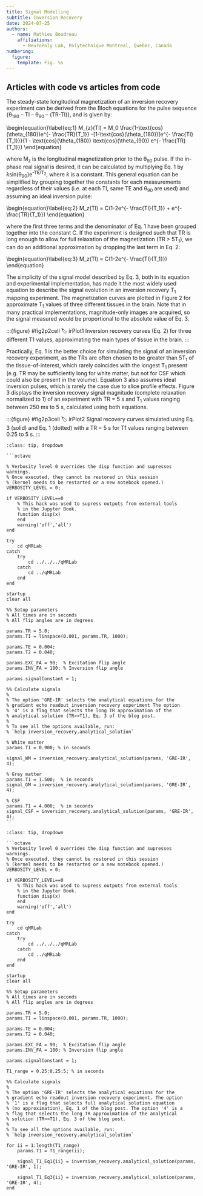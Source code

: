 ```yaml
---
title: Signal Modelling
subtitle: Inversion Recovery
date: 2024-07-25
authors:
  - name: Mathieu Boudreau
    affiliations:
      - NeuroPoly Lab, Polytechnique Montreal, Quebec, Canada
numbering:
  figure:
    template: Fig. %s
---
```


## Articles with code vs articles from code
The steady-state longitudinal magnetization of an inversion recovery experiment can be derived from the Bloch equations for the pulse sequence {θ<sub>180</sub> – TI – θ<sub>90</sub> – (TR-TI)}, and is given by:

\begin{equation}\label{eq:1}
M_{z}(TI) = M_0 \frac{1-\text{cos}(\theta_{180})e^{- \frac{TR}{T_1}} -[1-\text{cos}(\theta_{180})]e^{- \frac{TI}{T_1}}}{1 - \text{cos}(\theta_{180}) \text{cos}(\theta_{90}) e^{- \frac{TR}{T_1}}}
\end{equation}

where M<sub>z</sub> is the longitudinal magnetization prior to the θ<sub>90</sub> pulse. If the in-phase real signal is desired, it can be calculated by multiplying Eq. 1 by <i>k</i>sin(θ<sub>90</sub>)e<sup>-TE/T<sub>2</sub></sup>, where <i>k</i> is a constant. This general equation can be simplified by grouping together the constants for each measurements regardless of their values (i.e. at each TI, same TE and θ<sub>90</sub> are used) and assuming an ideal inversion pulse:

\begin{equation}\label{eq:2}
M_z(TI) = C(1-2e^{- \frac{TI}{T_1}} + e^{- \frac{TR}{T_1}})
\end{equation}

where the first three terms and the denominator of Eq. 1 have been grouped together into the constant C. If the experiment is designed such that TR is long enough to allow for full relaxation of the magnetization (TR > 5T<sub>1</sub>), we can do an additional approximation by dropping the last term in Eq. 2:

\begin{equation}\label{eq:3}
M_z(TI) = C(1-2e^{- \frac{TI}{T_1}})
\end{equation}

The simplicity of the signal model described by Eq. 3, both in its equation and experimental implementation, has made it the most widely used equation to describe the signal evolution in an inversion recovery T<sub>1</sub> mapping experiment. The magnetization curves are plotted in Figure 2 for approximate T<sub>1</sub> values of three different tissues in the brain. Note that in many practical implementations, magnitude-only images are acquired, so the signal measured would be proportional to the absolute value of Eq. 3.

:::{figure} #fig2p2cell
:label: irPlot1
Inversion recovery curves (Eq. 2) for three different T1 values, approximating the main types of tissue in the brain.
:::

Practically, Eq. 1 is the better choice for simulating the signal of an inversion recovery experiment, as the TRs are often chosen to be greater than 5T<sub>1</sub> of the tissue-of-interest, which rarely coincides with the longest T<sub>1</sub> present (e.g. TR may be sufficiently long for white matter, but not for CSF which could also be present in the volume). Equation 3 also assumes ideal inversion pulses, which is rarely the case due to slice profile effects. Figure 3 displays the inversion recovery signal magnitude (complete relaxation normalized to 1) of an experiment with TR = 5 s and T<sub>1</sub> values ranging between 250 ms to 5 s, calculated using both equations.

:::{figure} #fig2p3cell
:label: irPlot2
Signal recovery curves simulated using Eq. 3 (solid) and Eq. 1 (dotted) with a TR = 5 s for T1 values ranging between 0.25 to 5 s.
:::


````{admonition} Click here to view the qMRLab (MATLAB/Octave) code that generated Figure 2.
:class: tip, dropdown

```octave

% Verbosity level 0 overrides the disp function and supresses warnings.
% Once executed, they cannot be restored in this session
% (kernel needs to be restarted or a new notebook opened.)
VERBOSITY_LEVEL = 0;

if VERBOSITY_LEVEL==0
    % This hack was used to supress outputs from external tools
    % in the Jupyter Book.
    function disp(x)
    end
    warning('off','all')
end

try
    cd qMRLab
catch
    try
        cd ../../../qMRLab
    catch
        cd ../qMRLab
    end
end

startup
clear all

%% Setup parameters
% All times are in seconds
% All flip angles are in degrees

params.TR = 5.0;
params.TI = linspace(0.001, params.TR, 1000);
            
params.TE = 0.004;
params.T2 = 0.040;
            
params.EXC_FA = 90;  % Excitation flip angle
params.INV_FA = 180; % Inversion flip angle

params.signalConstant = 1;

%% Calculate signals
%
% The option 'GRE-IR' selects the analytical equations for the
% gradient echo readout inversion recovery experiment The option
% '4' is a flag that selects the long TR approximation of the 
% analytical solution (TR>>T1), Eq. 3 of the blog post.
%
% To see all the options available, run:
% `help inversion_recovery.analytical_solution`

% White matter
params.T1 = 0.900; % in seconds

signal_WM = inversion_recovery.analytical_solution(params, 'GRE-IR', 4);

% Grey matter
params.T1 = 1.500;  % in seconds
signal_GM = inversion_recovery.analytical_solution(params, 'GRE-IR', 4);

% CSF
params.T1 = 4.000;  % in seconds
signal_CSF = inversion_recovery.analytical_solution(params, 'GRE-IR', 4);
```

````


```{admonition} Click here to view the qMRLab (MATLAB/Octave) code that generated Figure 3.
:class: tip, dropdown

```octave
% Verbosity level 0 overrides the disp function and supresses warnings.
% Once executed, they cannot be restored in this session
% (kernel needs to be restarted or a new notebook opened.)
VERBOSITY_LEVEL = 0;

if VERBOSITY_LEVEL==0
    % This hack was used to supress outputs from external tools
    % in the Jupyter Book.
    function disp(x)
    end
    warning('off','all')
end

try
    cd qMRLab
catch
    try
        cd ../../../qMRLab
    catch
        cd ../qMRLab
    end
end

startup
clear all

%% Setup parameters
% All times are in seconds
% All flip angles are in degrees

params.TR = 5.0;
params.TI = linspace(0.001, params.TR, 1000);
            
params.TE = 0.004;
params.T2 = 0.040;
            
params.EXC_FA = 90;  % Excitation flip angle
params.INV_FA = 180; % Inversion flip angle

params.signalConstant = 1;

T1_range = 0.25:0.25:5; % in seconds

%% Calculate signals
%
% The option 'GRE-IR' selects the analytical equations for the
% gradient echo readout inversion recovery experiment. The option
% '1' is a flag that selects full analytical solution equation 
% (no approximation), Eq. 1 of the blog post. The option '4' is a
% flag that selects the long TR approximation of the analytical 
% solution (TR>>T1), Eq. 3 of the blog post.
%
% To see all the options available, run:
% `help inversion_recovery.analytical_solution`

for ii = 1:length(T1_range)
    params.T1 = T1_range(ii);
    
    signal_T1_Eq1{ii} = inversion_recovery.analytical_solution(params, 'GRE-IR', 1);

    signal_T1_Eq3{ii} = inversion_recovery.analytical_solution(params, 'GRE-IR', 4);
end
```

```